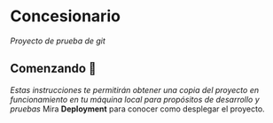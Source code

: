 # Concesionario
_Proyecto de prueba de git_
## Comenzando 🚀
_Estas instrucciones te permitirán obtener una copia del proyecto en  funcionamiento  en  tu  máquina  local  para  propósitos  de desarrollo y pruebas_
Mira **Deployment** para conocer como desplegar el proyecto.
